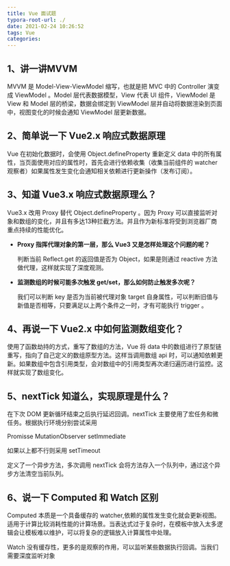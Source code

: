 ```yaml
---
title: Vue 面试题
typora-root-url: ./
date: 2021-02-24 10:26:52
tags: Vue
categories:
---
```


## 1、讲一讲MVVM

MVVM 是 Model-View-ViewModel 缩写，也就是把 MVC 中的 Controller 演变成 ViewModel 。Model 层代表数据模型，View 代表 UI 组件，ViewModel 是 View 和 Model 层的桥梁，数据会绑定到 ViewModel 层并自动将数据渲染到页面中，视图变化的时候会通知 ViewModel 层更新数据。

## 2、简单说一下 Vue2.x 响应式数据原理

Vue 在初始化数据时，会使用 Object.defineProperty 重新定义 data 中的所有属性，当页面使用对应的属性时，首先会进行依赖收集（收集当前组件的 watcher 观察者）如果属性发生变化会通知相关依赖进行更新操作（发布订阅）。

## 3、知道 Vue3.x 响应式数据原理么？

Vue3.x 改用 Proxy 替代 Object.defineProperty 。因为 Proxy 可以直接监听对象和数组的变化，并且有多达13种拦截方法。并且作为新标准将受到浏览器厂商重点持续的性能优化。

- **Proxy 指挥代理对象的第一层，那么 Vue3 又是怎样处理这个问题的呢？**

  判断当前 Reflect.get 的返回值是否为 Object，如果是则通过 reactive 方法做代理，这样就实现了深度观测。

- **监测数组的时候可能多次触发 get/set，那么如何防止触发多次呢？**

  我们可以判断 key 是否为当前被代理对象 target 自身属性，可以判断旧值与新值是否相等，只要满足以上两个条件之一时，才有可能执行 trigger 。

## 4、再说一下 Vue2.x 中如何监测数组变化？

使用了函数劫持的方式，重写了数组的方法，Vue 将 data 中的数组进行了原型链重写，指向了自己定义的数组原型方法。这样当调用数组 api 时，可以通知依赖更新。如果数组中包含引用类型，会对数组中的引用类型再次递归遍历进行监控。这样就实现了数组变化。

## 5、nextTick 知道么，实现原理是什么？

在下次 DOM 更新循环结束之后执行延迟回调。nextTick 主要使用了宏任务和微任务。根据执行环境分别尝试采用

Promisse    MutationObserver   setImmediate

如果以上都不行则采用 setTimeout

定义了一个异步方法，多次调用 nextTick 会将方法存入一个队列中，通过这个异步方法清空当前队列。                                                                                  

## 6、说一下  Computed 和 Watch 区别

Computed 本质是一个具备缓存的 watcher,依赖的属性发生变化就会更新视图。适用于计算比较消耗性能的计算场景。当表达式过于复杂时，在模板中放入太多逻辑会让模板难以维护，可以将复杂的逻辑放入计算属性中处理。

Watch 没有缓存性，更多的是观察的作用，可以监听某些数据执行回调。当我们需要深度监听对象